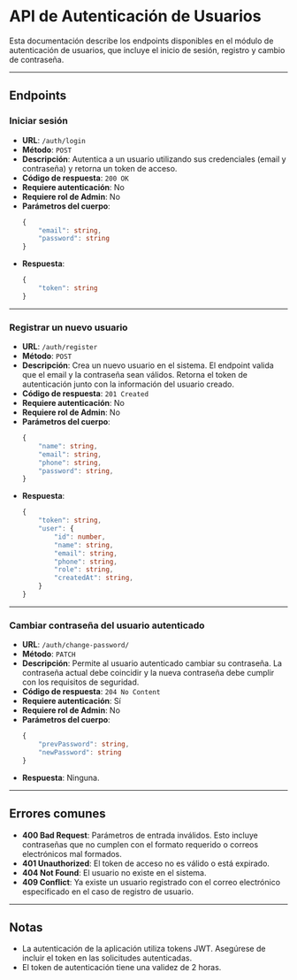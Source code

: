 # API de Autenticación de Usuarios

Esta documentación describe los endpoints disponibles en el módulo de autenticación de usuarios, que incluye el inicio de sesión, registro y cambio de contraseña.

---

## Endpoints

### Iniciar sesión

-   **URL**: `/auth/login`
-   **Método**: `POST`
-   **Descripción**: Autentica a un usuario utilizando sus credenciales (email y contraseña) y retorna un token de acceso.
-   **Código de respuesta**: `200 OK`
-   **Requiere autenticación**: No
-   **Requiere rol de Admin**: No
-   **Parámetros del cuerpo**:
    ```ts
    {
        "email": string,
        "password": string
    }
    ```
-   **Respuesta**:
    ```ts
    {
        "token": string
    }
    ```

---

### Registrar un nuevo usuario

-   **URL**: `/auth/register`
-   **Método**: `POST`
-   **Descripción**: Crea un nuevo usuario en el sistema. El endpoint valida que el email y la contraseña sean válidos. Retorna el token de autenticación junto con la información del usuario creado.
-   **Código de respuesta**: `201 Created`
-   **Requiere autenticación**: No
-   **Requiere rol de Admin**: No
-   **Parámetros del cuerpo**:
    ```ts
    {
        "name": string,
        "email": string,
        "phone": string,
        "password": string,
    }
    ```
-   **Respuesta**:
    ```ts
    {
        "token": string,
        "user": {
            "id": number,
            "name": string,
            "email": string,
            "phone": string,
            "role": string,
            "createdAt": string,
        }
    }
    ```

---

### Cambiar contraseña del usuario autenticado

-   **URL**: `/auth/change-password/`
-   **Método**: `PATCH`
-   **Descripción**: Permite al usuario autenticado cambiar su contraseña. La contraseña actual debe coincidir y la nueva contraseña debe cumplir con los requisitos de seguridad.
-   **Código de respuesta**: `204 No Content`
-   **Requiere autenticación**: Sí
-   **Requiere rol de Admin**: No
-   **Parámetros del cuerpo**:
    ```ts
    {
        "prevPassword": string,
        "newPassword": string
    }
    ```
-   **Respuesta**: Ninguna.

---

## Errores comunes

-   **400 Bad Request**: Parámetros de entrada inválidos. Esto incluye contraseñas que no cumplen con el formato requerido o correos electrónicos mal formados.
-   **401 Unauthorized**: El token de acceso no es válido o está expirado.
-   **404 Not Found**: El usuario no existe en el sistema.
-   **409 Conflict**: Ya existe un usuario registrado con el correo electrónico especificado en el caso de registro de usuario.

---

## Notas

-   La autenticación de la aplicación utiliza tokens JWT. Asegúrese de incluir el token en las solicitudes autenticadas.
-   El token de autenticación tiene una validez de 2 horas.
